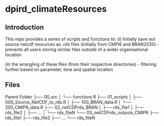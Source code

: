 # dpird_climateResources

## Introduction
This repo provides a series of scripts and functions to:
(i) Initially save out source netcdf resources as .rds files (initially from CMPI6 and BRAN2020)
	- prevents all users storing similar files outside of a wider organisational location
	
(ii) the wrangling of these files (from their respective directories)
	- filtering further based on parameter, time and spatial location 


## Files
Parent Folder
├── 00_src
│   └── functions.R
├── 01_scripts
│   ├── 000_Source_NetCDF_to_rds.R
│   ├── 100_BRAN_data.R
│   └── 200_CMIP6_data.R
├── 02_netCDFrds_BRAN
│   ├── rds_file1
│   ├── rds_file2
│   ├── ...
│   └── rds_fileN
└── 03_netCDFrds_outputs_CMIP6
    ├── rds_file1
    ├── rds_file2
    ├── ...
    └── rds_fileN